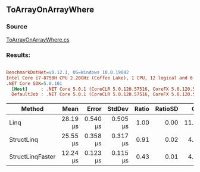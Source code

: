 ﻿## ToArrayOnArrayWhere

### Source
[ToArrayOnArrayWhere.cs](../../src/StructLinq.Benchmark/ToArrayOnArrayWhere.cs)

### Results:
``` ini

BenchmarkDotNet=v0.12.1, OS=Windows 10.0.19042
Intel Core i7-8750H CPU 2.20GHz (Coffee Lake), 1 CPU, 12 logical and 6 physical cores
.NET Core SDK=5.0.101
  [Host]     : .NET Core 5.0.1 (CoreCLR 5.0.120.57516, CoreFX 5.0.120.57516), X64 RyuJIT
  DefaultJob : .NET Core 5.0.1 (CoreCLR 5.0.120.57516, CoreFX 5.0.120.57516), X64 RyuJIT


```
|           Method |     Mean |    Error |   StdDev | Ratio | RatioSD |   Gen 0 |  Gen 1 |  Gen 2 | Allocated |
|----------------- |---------:|---------:|---------:|------:|--------:|--------:|-------:|-------:|----------:|
|             Linq | 28.19 μs | 0.540 μs | 0.505 μs |  1.00 |    0.00 | 11.3220 | 1.4038 |      - |  52.19 KB |
|       StructLinq | 25.55 μs | 0.358 μs | 0.317 μs |  0.91 |    0.02 |  4.2419 | 0.3052 | 0.1526 |  19.63 KB |
| StructLinqFaster | 12.24 μs | 0.123 μs | 0.115 μs |  0.43 |    0.01 |  4.2267 | 0.2747 |      - |  19.56 KB |
